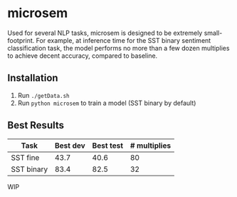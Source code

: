 # microsem
Used for several NLP tasks, microsem is designed to be extremely small-footprint. For example, at inference time for the SST binary sentiment classification task, the model performs no more than a few dozen multiplies to achieve decent accuracy, compared to baseline.

## Installation

1. Run `./getData.sh`
2. Run `python microsem` to train a model (SST binary by default)

## Best Results
| Task          | Best dev      | Best test  | # multiplies |
| ------------- |---------------|------------|--------------|
| SST fine      | 43.7          | 40.6       | 80           |
| SST binary    | 83.4          | 82.5       | 32           |

WIP
